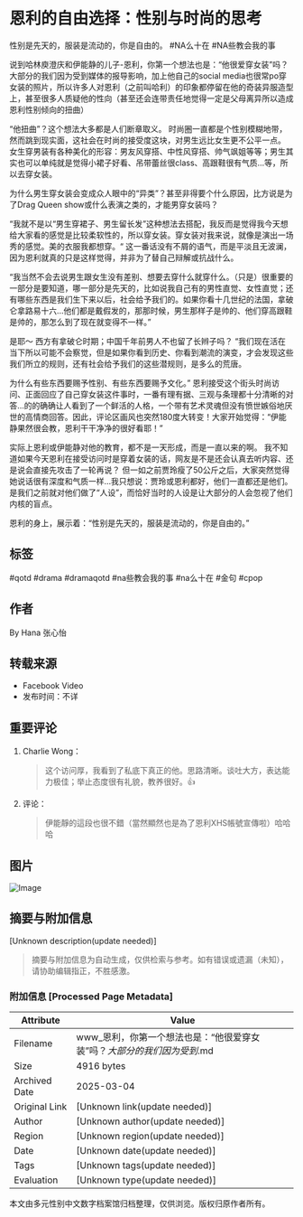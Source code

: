 # 恩利的自由选择：性别与时尚的思考

性别是先天的，服装是流动的，你是自由的。 #NA么十在 #NA些教会我的事 

说到哈林庾澄庆和伊能静的儿子-恩利，你第一个想法也是：“他很爱穿女装”吗？ 大部分的我们因为受到媒体的报导影响，加上他自己的social media也很常po穿女装的照片，所以许多人对恩利（之前叫哈利）的印象都停留在他的奇装异服造型上，甚至很多人质疑他的性向（甚至还会连带责任地觉得一定是父母离异所以造成恩利性别倾向的扭曲） 

“他扭曲”？这个想法大多都是人们断章取义。 时尚圈一直都是个性别模糊地带，然而跳到现实面，这社会在时尚的接受度这块，对男生远比女生更不公平一点。 女生穿男装有各种美化的形容：男友风穿搭、中性风穿搭、帅气飒姐等等；男生其实也可以单纯就是觉得小裙子好看、吊带蕾丝很class、高跟鞋很有气质…等，所以去穿女装。 

为什么男生穿女装会变成众人眼中的“异类”？甚至非得要个什么原因，比方说是为了Drag Queen show或什么表演之类的，才能男穿女装吗？ 

“我就不是以“男生穿裙子、男生留长发”这种想法去搭配，我反而是觉得我今天想给大家看的感觉是比较柔软性的，所以穿女装。穿女装对我来说，就像是演出一场秀的感觉。美的衣服我都想穿。“ 这一番话没有不屑的语气，而是平淡且无波澜，因为恩利就真的只是这样觉得，并非为了替自己辩解或抗战什么。 

“我当然不会去说男生跟女生没有差别、想要去穿什么就穿什么。（只是）很重要的一部分是要知道，哪一部分是先天的，比如说我自己有的男性直觉、女性直觉；还有哪些东西是我们生下来以后，社会给予我们的。如果你看十几世纪的法国，拿破仑拿路易十六…他们都是戴假发的，那那时候，男生那样子是帅的、他们穿高跟鞋是帅的，那怎么到了现在就变得不一样。”

是耶～ 西方有拿破仑时期；中国千年前男人不也留了长辫子吗？ “我们现在活在当下所以可能不会察觉，但是如果你看到历史、你看到潮流的演变，才会发现这些我们所立的规则，还有社会给予我们的这些潜规则，是多么的荒唐。 

为什么有些东西要赐予性别、有些东西要赐予文化。” 恩利接受这个街头时尚访问、正面回应了自己穿女装这件事时，一番有理有据、三观与条理都十分清晰的对答…的的确确让人看到了一个鲜活的人格，一个带有艺术灵魂但没有愤世嫉俗地厌世的高情商回答。因此，评论区画风也突然180度大转变！大家开始觉得：“伊能静果然很会教，恩利干干净净的很好看耶！” 

实际上恩利或伊能静对他的教育，都不是一天形成，而是一直以来的啊。 我不知道如果今天恩利在接受访问时是穿着女装的话，网友是不是还会认真去听内容、还是说会直接先攻击了一轮再说？ 但一如之前贾玲瘦了50公斤之后，大家突然觉得她说话很有深度和气质一样…我只想说：贾玲或恩利都好，他们一直都还是他们。是我们之前就对他们做了“人设”，而恰好当时的人设是让大部分的人会忽视了他们内核的盲点。 

恩利的身上，展示着：“性别是先天的，服装是流动的，你是自由的。” 

## 标签
#qotd #drama #dramaqotd #na些教会我的事 #na么十在 #金句 #cpop

## 作者
By Hana 张心怡

## 转载来源
- Facebook Video
- 发布时间：不详

## 重要评论
1. Charlie Wong：
   > 这个访问厚，我看到了私底下真正的他。思路清晰。谈吐大方，表达能力极佳；举止态度很有礼貌，教养很好。👍

2. 评论：
   > 伊能靜的這段也很不錯（當然顯然也是為了恩利XHS帳號宣傳啦）哈哈哈

## 图片
![Image](https://static.xx.fbcdn.net/rsrc.php/v4/y9/r/Z-dbClQDXLv.png)
<!-- tcd_original_link https://www.facebook.com/hanaxinyi/videos/%E6%80%A7%E5%88%AB%E6%98%AF%E5%85%88%E5%A4%A9%E7%9A%84%E6%9C%8D%E8%A3%85%E6%98%AF%E6%B5%81%E5%8A%A8%E7%9A%84%E4%BD%A0%E6%98%AF%E8%87%AA%E7%94%B1%E7%9A%84na%E4%B9%88%E5%8D%81%E5%9C%A8-na%E4%BA%9B%E6%95%99%E4%BC%9A%E6%88%91%E7%9A%84%E4%BA%8B-%E8%AF%B4%E5%88%B0%E5%93%88%E6%9E%97%E5%BA%BE%E6%BE%84%E5%BA%86%E5%92%8C%E4%BC%8A%E8%83%BD%E9%9D%99%E7%9A%84%E5%84%BF%E5%AD%90-%E6%81%A9%E5%88%A9%E4%BD%A0%E7%AC%AC%E4%B8%80%E4%B8%AA%E6%83%B3%E6%B3%95%E4%B9%9F%E6%98%AF%E4%BB%96%E5%BE%88%E7%88%B1%E7%A9%BF%E5%A5%B3%E8%A3%85%E5%90%97%E5%A4%A7%E9%83%A8%E5%88%86%E7%9A%84%E6%88%91%E4%BB%AC%E5%9B%A0%E4%B8%BA%E5%8F%97%E5%88%B0%E5%AA%92%E4%BD%93%E7%9A%84%E6%8A%A5%E5%AF%BC%E5%BD%B1/1159816331668008/ -->


## 摘要与附加信息

<!-- tcd_abstract -->
[Unknown description(update needed)]
<!-- tcd_abstract_end -->

> 摘要与附加信息为自动生成，仅供检索与参考。如有错误或遗漏（未知），请协助编辑指正，不胜感激。

### 附加信息 [Processed Page Metadata]

| Attribute       | Value                                  |
|-----------------|----------------------------------------|
| Filename        | www_恩利，你第一个想法也是：“他很爱穿女装”吗？_大部分的我们因为受到_.md                             |
| Size            | 4916 bytes                           |
| Archived Date   | 2025-03-04                             |
| Original Link   | [Unknown link(update needed)]                       |
| Author          | [Unknown author(update needed)]                               |
| Region          | [Unknown region(update needed)]                               |
| Date            | [Unknown date(update needed)]                                 |
| Tags            | [Unknown tags(update needed)]                                 |
| Evaluation            | [Unknown type(update needed)]                                 |
<!-- tcd_table_end -->

本文由多元性别中文数字档案馆归档整理，仅供浏览。版权归原作者所有。
